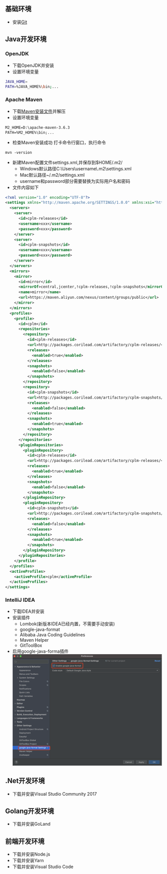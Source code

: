 ## 基础环境
* 安装[Git](https://git-scm.com/downloads)

## Java开发环境
### OpenJDK
* 下载OpenJDK并安装
* 设置环境变量
```bash
JAVA_HOME=
PATH=%JAVA_HOME%\bin;...
```

### Apache Maven
* 下载[Maven安装文件](https://maven.apache.org/download.cgi)并解压
* 设置环境变量
```
M2_HOME=D:\apache-maven-3.6.3
PATH=%M2_HOME%\bin;...
```
* 检查Maven安装成功
打卡命令行窗口，执行命令
```
mvn -version
```
* 新建Maven配置文件settings.xml,并保存到$HOME/.m2/
  - Windows默认路径C:\Users\username\\.m2\settings.xml
  - Mac默认路径~/.m2/settings.xml
  - username和password部分需要替换为实际用户名和密码
* 文件内容如下
```xml
<?xml version="1.0" encoding="UTF-8"?>
<settings xmlns="http://maven.apache.org/SETTINGS/1.0.0" xmlns:xsi="http://www.w3.org/2001/XMLSchema-instance" xsi:schemaLocation="http://maven.apache.org/SETTINGS/1.0.0 http://maven.apache.org/xsd/settings-1.0.0.xsd">
  <servers>
    <server>
      <id>cplm-releases</id>
      <username>xxx</username>
      <password>xxx</password>
    </server>
    <server>
      <id>cplm-snapshots</id>
      <username>xxx</username>
      <password>xxx</password>
    </server>
  </servers>
  <mirrors>
    <mirror>
      <id>mirror</id>
      <mirrorOf>central,jcenter,!cplm-releases,!cplm-snapshots</mirrorOf>
      <name>mirror</name>
      <url>https://maven.aliyun.com/nexus/content/groups/public</url>
    </mirror>
  </mirrors>
  <profiles>
    <profile>
      <id>cplm</id>
      <repositories>
        <repository>
          <id>cplm-releases</id>
          <url>http://packages.corilead.com/artifactory/cplm-releases/</url>
          <releases>
            <enabled>true</enabled>
          </releases>
          <snapshots>
            <enabled>false</enabled>
          </snapshots>
        </repository>
        <repository>
          <id>cplm-snapshots</id>
          <url>http://packages.corilead.com/artifactory/cplm-snapshots/</url>
          <releases>
            <enabled>false</enabled>
          </releases>
          <snapshots>
            <enabled>true</enabled>
          </snapshots>
        </repository>
      </repositories>
      <pluginRepositories>
        <pluginRepository>
          <id>cplm-releases</id>
          <url>http://packages.corilead.com/artifactory/cplm-releases/</url>
          <releases>
            <enabled>true</enabled>
          </releases>
          <snapshots>
            <enabled>false</enabled>
          </snapshots>
        </pluginRepository>
        <pluginRepository>
          <id>cplm-snapshots</id>
          <url>http://packages.corilead.com/artifactory/cplm-snapshots/</url>
          <releases>
            <enabled>false</enabled>
          </releases>
          <snapshots>
            <enabled>true</enabled>
          </snapshots>
        </pluginRepository>
      </pluginRepositories>
    </profile>
  </profiles>
  <activeProfiles>
    <activeProfile>cplm</activeProfile>
  </activeProfiles>
</settings>
```

### IntelliJ IDEA
* 下载IDEA并安装
* 安装插件
    - Lombok(新版本IDEA已经内置，不需要手动安装)
    - google-java-format
    - Alibaba Java Coding Guidelines
    - Maven Helper
    - GitToolBox
* 启用google-java-forma插件
![](images/screenshot_1617261493455.png)
## .Net开发环境
* 下载并安装Visual Studio Community 2017

## Golang开发环境
* 下载并安装GoLand

## 前端开发环境
* 下载并安装Node.js
* 下载并安装Yarn
* 下载并安装Visual Studio Code